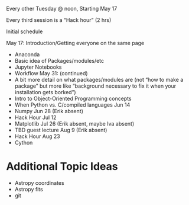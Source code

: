 Every other Tuesday @ noon, Starting May 17

Every third session is a “Hack hour” (2 hrs)

Initial schedule

May 17: Introduction/Getting everyone on the same page
* Anaconda
* Basic idea of Packages/modules/etc
* Jupyter Notebooks
* Workflow
May 31: (continued)
* A bit more detail on what packages/modules are (not “how to make a package” but more like “background necessary to fix it when your installation gets borked”)
* Intro to Object-Oriented Programming concepts
* When Python vs. C/compiled languages
Jun 14
* Numpy
Jun 28 (Erik absent)
* Hack Hour
Jul 12
* Matplotlib
Jul 26 (Erik absent, maybe Iva absent)
* TBD guest lecture
Aug 9 (Erik absent)
* Hack Hour
Aug 23
* Cython

Additional Topic Ideas
======================

* Astropy coordinates
* Astropy fits
* git

